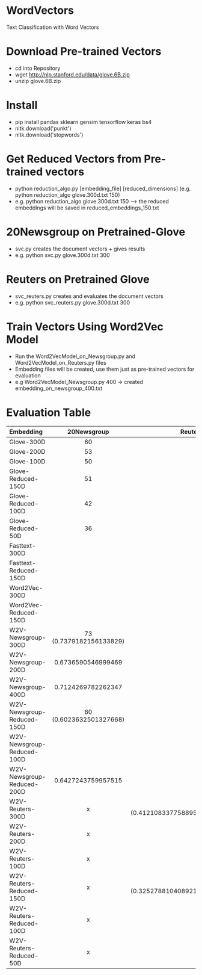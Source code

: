# WordVectors
Text Classification with Word Vectors


# Download Pre-trained Vectors
* cd into Repository
* wget http://nlp.stanford.edu/data/glove.6B.zip
* unzip glove.6B.zip

# Install
* pip install pandas sklearn gensim tensorflow keras bs4
* nltk.download('punkt')
* nltk.download('stopwords')

# Get Reduced Vectors from Pre-trained vectors
* python reduction_algo.py [embedding_file] [reduced_dimensions] (e.g. python reduction_algo glove.300d.txt 150)
* e.g. python reduction_algo glove.300d.txt 150 --> the reduced embeddings will be saved in reduced_embeddings_150.txt

# 20Newsgroup on Pretrained-Glove
* svc.py creates the document vectors + gives results
* e.g. python svc.py glove.300d.txt 300

# Reuters on Pretrained Glove
* svc_reuters.py creates and evaluates the document vectors
* e.g. python svc_reuters.py glove.300d.txt 300

# Train Vectors Using Word2Vec Model
* Run the Word2VecModel_on_Newsgroup.py and Word2VecModel_on_Reuters.py files
* Embedding files will be created, use them just as pre-trained vectors for evaluation
* e.g Word2VecModel_Newsgroup.py 400 -> created embedding_on_newsgroup_400.txt

# Evaluation Table

| Embedding | 20Newsgroup | Reuters |
| :---         |     :---:      |          ---: |
| Glove-300D   |   60   |     |
| Glove-200D     |   53     |       |
| Glove-100D   |  50   |     |
| Glove-Reduced-150D     |   51     |       |
| Glove-Reduced-100D     |   42     |       |
| Glove-Reduced-50D     |    36    |       |
| Fasttext-300D          |      |     |
| Fasttext-Reduced-150D     |        |       |
| Word2Vec-300D          |      |     |
| Word2Vec-Reduced-150D     |        |       |
| W2V-Newsgroup-300D     |   73 (0.7379182156133829)     |   x    |
| W2V-Newsgroup-200D     |   0.6736590546999469     |   x    |
| W2V-Newsgroup-400D     |  0.7124269782262347      |   x    |
| W2V-Newsgroup-Reduced-150D     |  60 (0.6023632501327668)      |   x    |
| W2V-Newsgroup-Reduced-100D     |        |   x    |
| W2V-Newsgroup-Reduced-200D     |  0.6427243759957515      |   x   |
| W2V-Reuters-300D     |   x    |  41 (0.4121083377588954)      |
| W2V-Reuters-200D     |   x     |       |
| W2V-Reuters-100D     |   x     |       |
| W2V-Reuters-Reduced-150D     |   x      |  32 (0.3252788104089219)     |
| W2V-Reuters-Reduced-100D     |   x     |       |
| W2V-Reuters-Reduced-50D     |    x    |       |
